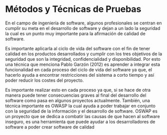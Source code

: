 #  Métodos y Técnicas de Pruebas

En el campo de ingeniería de software, algunos profesionales se centran en cumplir su meta en el desarrollo de software y dejan a un lado la seguridad la cual es un punto muy importante para la afirmación de calidad de software. 

Es importante aplicarla al ciclo de vida del software con el fin de tener calidad en los productos desarrollados y cumplir con los tres objetivos de la seguridad que son la integridad, confidencialidad y disponibilidad. Por esto una técnica que menciona Pablo Garzón (2012) es aprender a integrar esta funcionalidad en cada proceso del ciclo de vida del software ya que, el hacerlo ayuda a encontrar restricciones del sistema a corto tiempo y así poder reducir los costes del proyecto.

Es importante realizar esto en cada proceso ya que, si se hace de otra manera puede tener consecuencias graves al final del desarrollo del software como pasa en algunos proyectos actualmente. También, una técnica importante es OWASP la cual ayuda a poder trabajar en conjunto con la seguridad de la información y el desarrollo de software. OSWAP es un proyecto que se dedica a combatir las causas de que hacen al software inseguro, es una herramienta que puede ayudar a los desarrolladores de software a poder crear software de calidad  
